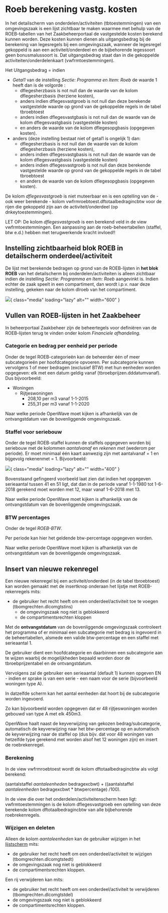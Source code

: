 # Roeb berekening vastg. kosten

In het detailscherm van onderdelen/activiteiten (tbtoestemmingen) van een omgevingszaak is een lijst zichtbaar te maken waarmee met behulp van de ROEB-tabellen van het Zaakbeheerportaal de vastgestelde kosten berekend kunnen worden. Deze kosten kunnen dienen als uitgangsbedrag bij de berekening van legesregels bij een omgevingszaak, wanneer de legesregel gekoppeld is aan een activiteit/onderdeel en de bijbehorende legessoort geen bonusmalussoort is. Dat uitgangsbedrag staat dan in die gekoppelde activiteiten/onderdelenkaart (vwfrmtoestemmingen).

Het Uitgangsbedrag = indien

  - *Getal1* van de instelling *Sectie: Programma en Item: Roeb* de waarde 1 heeft dan is de volgorde :
    - dflegesherzbasis is not null dan de waarde van de kolom dflegesherzbasis (herziene kosten),
    - anders indien dflegesvastgroeb is not null dan deze berekende vastgestelde waarde op grond van de gekoppelde regels in de tabel tbroebtoest
    - anders indien dflegesvastgbasis is not null dan de waarde van de kolom dflegesvastgbasis (vastgestelde kosten)
    - en anders de waarde van de kolom dflegesopgbasis (opgegeven kosten).
  - anders (deze instelling bestaat niet of getal1 is ongelijk 1) dan:
    - dflegesherzbasis is not null dan de waarde van de kolom dflegesherzbasis (herziene kosten),
    - anders indien dflegesvastgbasis is not null dan de waarde van de kolom dflegesvastgbasis (vastgestelde kosten)
    - anders indien dflegesvastgroeb is not null dan deze berekende vastgestelde waarde op grond van de gekoppelde regels in de tabel tbroebtoest
    - en anders de waarde van de kolom dflegesopgbasis (opgegeven kosten).

De kolom *dflegesvastgroeb* is niet muteerbaar en is een optelling van de - ook weer berekende - kolom vwfrmroebtoest.dftotaalbedragincbtw voor de rijen die gekoppeld zijn aan de activiteit/onderdeel (op dnkeytoestemmingen).

LET OP: De kolom *dflegesvastgroeb* is een berekend veld in de view vwfrmtoestemmingen. Een aanpassing aan de roeb-beheertabellen (staffel, btw e.d.) hebben met terugwerkende kracht invloed!!

## Instelling zichtbaarheid blok ROEB in detailscherm onderdeel/activiteit

De lijst met berekende bedragen op grond van de ROEB-lijsten in **het blok ROEB** van het detailscherm bij onderdelen/activiteiten is alleen zichtbaar indien
de instelling *Sectie: Programma en Item: Roeb* aangevinkt is. Indien echter de zaak speelt in een compartiment, dan wordt i.p.v. naar deze instelling, gekeken naar de kolom dlroeb van het compartiment.

![](../img/applicatiebeheer/instellen_inrichten/roeb.png){ class="media" loading="lazy" alt="" width="600" }

## Vullen van ROEB-lijsten in het Zaakbeheer

In beheerportaal Zaakbeheer zijn de beheertegels voor definiëren van de ROEB-lijsten terug te vinden onder kolom *Financiele afhandeling*.

### Categorie en bedrag per eenheid per periode

Onder de tegel ROEB-categorieën kan de beheerder één of meer subcategorieën per hoofdcategorie opvoeren. Per subcategorie kunnen vervolgens 1 of meer bedragen (exclusief BTW) met hun eenheden worden opgegeven: elk met een datum geldig vanaf (tbroebprijzen.dddatumvanaf). Dus bijvoorbeeld:

  - Woningen
    - Rijtjeswoningen
      - 208,10 per m3 vanaf 1-1-2015
      -  255,31 per m3 vanaf 1-1-2020

Naar welke periode OpenWave moet kijken is afhankelijk van de ontvangstdatum van de bovenliggende omgevingszaak.

### Staffel voor seriebouw

Onder de tegel ROEB-staffel kunnen de staffels opgegeven worden bij seriebouw met de kolommen *aantalvanaf* en *rekenen met* (wederom per periode). Er moet minimaal één kaart aanwezig zijn met aantalvanaf = 1 en bijgevolg rekenenmet = 1. Bijvoorbeeld:

![](../img/applicatiebeheer/instellen_inrichten/roebstafel.png){ class="media" loading="lazy" alt="" width="400" }

Bovenstaand gefingeerd voorbeeld laat zien dat indien het opgegeven serieaantal tussen 41 en 51 ligt, dat dan in de periode vanaf 1-1-1980 tot 1-6-2018 gerekend moet worden met 12, maar vanaf 1-6-2018 met 13.

Naar welke periode OpenWave moet kijken is afhankelijk van de ontvangstdatum van de bovenliggende omgevingszaak.

### BTW percentages

Onder de tegel *ROEB-BTW*.

Per periode kan hier het geldende btw-percentage opgegeven worden.

Naar welke periode OpenWave moet kijken is afhankelijk van de ontvangstdatum van de bovenliggende omgevingszaak.

## Insert van nieuwe rekenregel

Een nieuwe rekenregel bij een activiteit/onderdeel (in de tabel tbroebtoest) kan worden gemaakt met de insertknop onderaan het lijstje met ROEB-rekenregels mits:

  - de gebruiker het recht heeft om een onderdeel/activiteit toe te voegen (tbomgrechten.dlcomgtstins)
    - de omgevingszaak nog niet is geblokkeerd
    - de compartimentsrechten kloppen

Met de **ontvangstdatum** van de bovenliggende omgevingszaak controleert het programma of er minimaal een subcategorie met bedrag is ingevoerd in de beheertabellen, alsmede een valide btw-percentage en een staffel met serieaantal 1.

De gebruiker dient een hoofdcategorie en daarbinnen een subcategorie aan te wijzen waarbij de mogelijkheden bepaald worden door de tbroebprijzentabel en de ontvangstdatum.

Vervolgens zal de gebruiker een serieaantal (default 1) kunnen opgeven EN - indien er sprake is van een serie - een naam voor de serie (bijvoorbeeld woningen type A).

In datzelfde scherm kan het aantal eenheden dat hoort bij de subcategorie worden ingevoerd.

Zo kan bijvoorbeeld worden opgegeven dat er 48 rijtjeswoningen worden gebouwd van type A met elk 450m3.

OpenWave haalt naast de keyverwijzing van gekozen bedrag/subcategorie, automatisch de keyverwijzing naar het btw-percentage op en automatisch de keyverwijzing naar de staffel op (dus bijv. dat voor 48 woningen van hetzelfde type gerekend met worden alsof het 12 woningen zijn) en insert de roebrekenregel.

### Berekening

In de view vwfrmroebtoest wordt de kolom dftotaalbedragincbtw als volgt berekend:

(aantalstaffel *aantaleenheden* bedragexcbwt) + ((aantalstaffel *aantaleenheden* bedragexcbwt * btwpercentage) /100).

In de view die over het onderdelen/activiteitenscherm heen ligt: vwfrmtoestemmingen is de kolom dflegesvastgroeb een optelling van deze berekende kolom dftotaalbedragincbtw van alle bijbehorende roebrekenregels.

### Wijzigen en deleten

Alleen de kolom *aantaleenheden* kan de gebruiker wijzigen in het [lijstscherm](/instellen_inrichten/standardlist_standarddetail.md) mits:

  - de gebruiker het recht heeft om een onderdeel/activiteit te wijzigen (tbomgrechten.dlcomgtstedt)
  - de omgevingszaak nog niet is geblokkeerd
  - de compartimentsrechten kloppen.

Een rij verwijderen kan mits:

  - de gebruiker het recht heeft om een onderdeel/activiteit te verwijderen (tbomgrechten.dlcomgtstdel)
  - de omgevingszaak nog niet is geblokkeerd
  - de compartimentsrechten kloppen.
